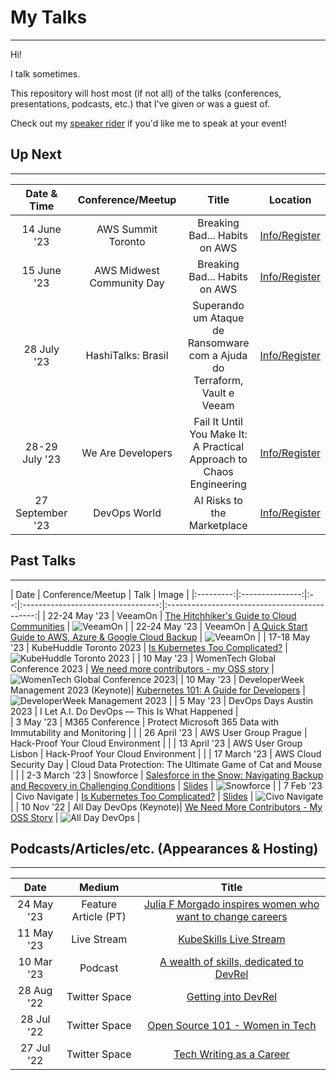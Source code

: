 # My Talks
---

Hi!

I talk sometimes.

This repository will host most (if not all) of the talks (conferences, presentations, podcasts, etc.) that I've given or was a guest of.

Check out my [speaker rider](./speaker-rider.md) if you'd like me to speak at your event!

## Up Next
---

| Date & Time  | Conference/Meetup       | Title                                                       | Location                                      | 
|:------------:|:-----------------------:|:-----------------------------------------------------------:|:---------------------------------------------:|
| 14 June '23  | AWS Summit Toronto      | Breaking Bad... Habits on AWS                           | [Info/Register](https://aws.amazon.com/events/summits/toronto/)     | 
| 15 June '23  | AWS Midwest Community Day| Breaking Bad... Habits on AWS                           | [Info/Register](https://www.midwestcommunityday.com/)               | 
| 28 July '23  | HashiTalks: Brasil      | Superando um Ataque de Ransomware com a Ajuda do Terraform, Vault e Veeam | [Info/Register](https://events.hashicorp.com/hashitalksbrasil) | 
| 28-29 July '23 | We Are Developers     | Fail It Until You Make It: A Practical Approach to Chaos Engineering  | [Info/Register](https://www.wearedevelopers.com/world-congress/)  | 
| 27 September '23 | DevOps World         | AI Risks to the Marketplace                              | [Info/Register](https://www.devopsworld.com/)               | 


## Past Talks
---

| Date          | Conference/Meetup           | Talk                                                                     | Image                                         |
|:---------:|:---------------:|:--:|:----------------------------------:|:---------------------------------------------:|
| 22-24 May '23 | VeeamOn | [The Hitchhiker's Guide to Cloud Communities]() |  ![VeeamOn](image_url1)                         |
| 22-24 May '23 | VeeamOn | [A Quick Start Guide to AWS, Azure & Google Cloud Backup]() |  ![VeeamOn](image_url2)                         |
| 17-18 May '23 | KubeHuddle Toronto 2023 | [Is Kubernetes Too Complicated?]() |   ![KubeHuddle Toronto 2023](image_url3)         |
| 10 May '23 | WomenTech Global Conference 2023 | [We need more contributors - my OSS story](https://www.womentech.net/speaker/Julia/Furst%20Morgado/85740?_se=anVsaWFmbW9yZ2Fkb0BnbWFpbC5jb20%3D) |   ![WomenTech Global Conference 2023](image_url4)|
| 10 May '23 | DeveloperWeek Management 2023 (Keynote)| [Kubernetes 101: A Guide for Developers]() |  ![DeveloperWeek Management 2023](image_url5)   |
| 5 May '23 | DevOps Days Austin 2023 | I Let A.I. Do DevOps — This Is What Happened |   
| 3 May '23 | M365 Conference | Protect Microsoft 365 Data with Immutability and Monitoring |                                                   |
| 26 April '23 | AWS User Group Prague | Hack-Proof Your Cloud Environment |                                                |
| 13 April '23 | AWS User Group Lisbon | Hack-Proof Your Cloud Environment |                                                 |
| 17 March '23 | AWS Cloud Security Day | Cloud Data Protection: The Ultimate Game of Cat and Mouse |                                                |
| 2-3 March '23 | Snowforce | [Salesforce in the Snow: Navigating Backup and Recovery in Challenging Conditions](https://snowforce.io/) | [Slides](https://snowforce.io/slides) \|  ![Snowforce](image_url6)                       |
| 7 Feb '23 | Civo Navigate | [Is Kubernetes Too Complicated?](https://github.com/juliafmorgado/talks/blob/main/Is%20Kubernetes%20Too%20Complicated%3F/Abstract.md) | [Slides](https://docs.google.com/presentation/d/1yPaR8aYS3ZqI8WDGLVgxIGwWKTzuGffA/edit#slide=id.p3) \| ![Civo Navigate](image_url7)                   |
| 10 Nov '22 | All Day DevOps (Keynote)| [We Need More Contributors - My OSS Story](https://www.alldaydevops.com/ondemand-2022speakers) |   ![All Day DevOps](image_url8)                   |


## Podcasts/Articles/etc. (Appearances & Hosting)
---
| Date       | Medium              | Title                                                                                                        |
|:----------:|:-------------------:|:------------------------------------------------------------------------------------------------------------:|
| 24 May '23 | Feature Article (PT)| [Julia F Morgado inspires women who want to change careers](https://itforum.com.br/noticias/veeam-julia-morgado-mulheres-carreira/)                   |
| 11 May '23 | Live Stream         | [KubeSkills Live Stream](https://github.com/kubeskills/yt/blob/main/2023/May/20230511-Accessibility-in-Tech-and-Kubernetes-with-Julia-Furst-Morgado.md)                    |
| 10 Mar '23 | Podcast             | [A wealth of skills, dedicated to DevRel](https://www.voxgig.com/podcast/julia-furst-morgado-march-2023-global-technologist-veeam)                           |
| 28 Aug '22 | Twitter Space       | [Getting into DevRel](https://twitter.com/i/spaces/1YqJDqNjpYLxV)                                             |
| 28 Jul '22 | Twitter Space       | [Open Source 101 - Women in Tech](https://twitter.com/i/spaces/1PlJQaDYqdXJE)                                 |
| 27 Jul '22 | Twitter Space       | [Tech Writing as a Career](https://twitter.com/virtualized6ix/status/1552253444723200001?s=20&t=Clsi3spzoB8NIn4m4taL6g) | 
